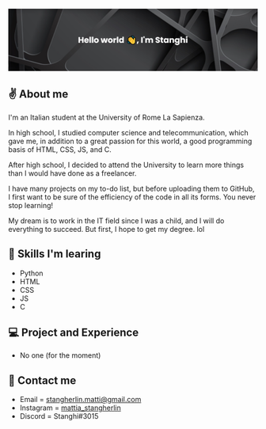 ![Banner](https://github.com/Stanghi/Stanghi/blob/main/banner.png)

## ✌ About me
I'm an Italian student at the University of Rome La Sapienza.

In high school, I studied computer science and telecommunication, which gave me, in addition to a great passion for this world, a good programming basis of HTML, CSS, JS, and C.

After high school, I decided to attend the University to learn more things than I would have done as a freelancer.

I have many projects on my to-do list, but before uploading them to GitHub, I first want to be sure of the efficiency of the code in all its forms. You never stop learning!

My dream is to work in the IT field since I was a child, and I will do everything to succeed. But first, I hope to get my degree. lol

## 🌱 Skills I'm learing
- Python
- HTML
- CSS
- JS
- C

## 💻 Project and Experience
- No one (for the moment)

## 📧 Contact me
- Email = stangherlin.matti@gmail.com
- Instagram = [mattia_stangherlin](https://www.instagram.com/mattia_stangherlin/)
- Discord = Stanghi#3015
